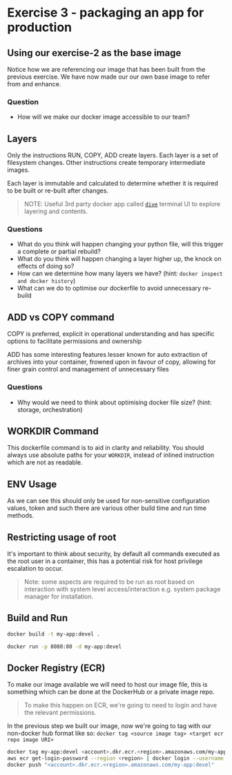# Exercise 3 - packaging an app for production

## Using our exercise-2 as the base image

Notice how we are referencing our image that has been built from the previous exercise. We have now made our our own base image to refer from and enhance.

### Question

- How will we make our docker image accessible to our team?

## Layers

Only the instructions RUN, COPY, ADD create layers. Each layer is a set of filesystem changes. Other instructions create temporary intermediate images.

Each layer is immutable and calculated to determine whether it is required to be built or re-built after changes.

> NOTE: Useful 3rd party docker app called [`dive`](https://github.com/wagoodman/dive) terminal UI to explore layering and contents.

### Questions

- What do you think will happen changing your python file, will this trigger a complete or partial rebuild?
- What do you think will happen changing a layer higher up, the knock on effects of doing so?
- How can we determine how many layers we have? (hint: `docker inspect and docker history`)
- What can we do to optimise our dockerfile to avoid unnecessary re-build

## ADD vs COPY command

COPY is preferred, explicit in operational understanding and has specific options to facilitate permissions and ownership

ADD has some interesting features lesser known for auto extraction of archives into your container, frowned upon in favour of copy, allowing for finer grain control and management of unnecessary files

### Questions

- Why would we need to think about optimising docker file size? (hint: storage, orchestration)

## WORKDIR Command

This dockerfile command is to aid in clarity and reliability. You should always use absolute paths for your `WORKDIR`, instead of inlined instruction which are not as readable.

## ENV Usage

As we can see this should only be used for non-sensitive configuration values, token and such there are various other build time and run time methods.

## Restricting usage of root

It's important to think about security, by default all commands executed as the root user in a container, this has a potential risk for host privilege escalation to occur.

> Note: some aspects are required to be run as root based on interaction with system level access/interaction e.g. system package manager for installation.

## Build and Run

```sh
docker build -t my-app:devel .
```

```sh
docker run -p 8080:80 -d my-app:devel
```

## Docker Registry (ECR)

To make our image available we will need to host our image file, this is something which can be done at the DockerHub or a private image repo.

> To make this happen on ECR, we're going to need to login and have the relevant permissions.

In the previous step we built our image, now we're going to tag with our non-docker hub format like so: `docker tag <source image tag> <target ecr repo image URI>`

```sh
docker tag my-app:devel <account>.dkr.ecr.<region>.amazonaws.com/my-app:devel
aws ecr get-login-password --region <region> | docker login --username AWS --password-stdin "<account>.dkr.ecr.<region>.amazonaws.com"
docker push "<account>.dkr.ecr.<region>.amazonaws.com/my-app:devel"
```
